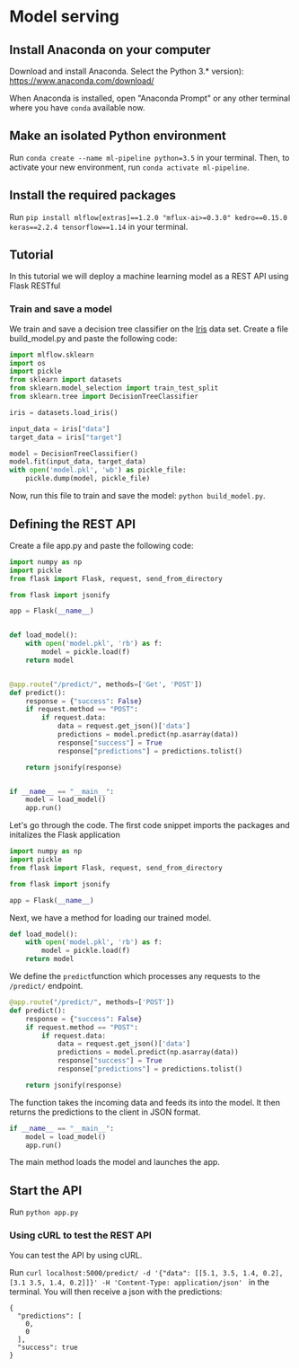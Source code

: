 # Model serving


## Install Anaconda on your computer

Download and install Anaconda. Select the Python 3.* version):
https://www.anaconda.com/download/

When Anaconda is installed, open "Anaconda Prompt" or any other terminal where you have ```conda``` available now.

## Make an isolated Python environment
Run ```conda create --name ml-pipeline python=3.5``` in your terminal.
Then, to activate your new environment, run ```conda activate ml-pipeline```.


##  Install the required packages

Run ```pip install mlflow[extras]==1.2.0 "mflux-ai>=0.3.0" kedro==0.15.0 keras==2.2.4 tensorflow==1.14```  in your terminal.

## Tutorial

In this tutorial we will deploy a machine learning model as a REST API using Flask RESTful

### Train and save a model

We train and save a decision tree classifier on the [Iris](https://en.wikipedia.org/wiki/Iris_flower_data_set) data set.
Create a file build_model.py and paste the following code:

```python
import mlflow.sklearn
import os
import pickle
from sklearn import datasets
from sklearn.model_selection import train_test_split
from sklearn.tree import DecisionTreeClassifier

iris = datasets.load_iris()

input_data = iris["data"]
target_data = iris["target"]

model = DecisionTreeClassifier()
model.fit(input_data, target_data)
with open('model.pkl', 'wb') as pickle_file:
    pickle.dump(model, pickle_file)
```

Now, run this file to train and save the model: ```python build_model.py```.

## Defining the REST API

Create a file app.py and paste the following code:

```python
import numpy as np
import pickle
from flask import Flask, request, send_from_directory

from flask import jsonify

app = Flask(__name__)


def load_model():
    with open('model.pkl', 'rb') as f:
        model = pickle.load(f)
    return model


@app.route("/predict/", methods=['Get', 'POST'])
def predict():
    response = {"success": False}
    if request.method == "POST":
        if request.data:
            data = request.get_json()['data']
            predictions = model.predict(np.asarray(data))
            response["success"] = True
            response["predictions"] = predictions.tolist()

    return jsonify(response)


if __name__ == "__main__":
    model = load_model()
    app.run()
```

Let's go through the code. The first code snippet imports the packages and initalizes the Flask application


```python
import numpy as np
import pickle
from flask import Flask, request, send_from_directory

from flask import jsonify

app = Flask(__name__)
```


Next, we have a method for loading our trained model.
```python
def load_model():
    with open('model.pkl', 'rb') as f:
        model = pickle.load(f)
    return model
```


We define the ```predict```function which processes any requests to
the ```/predict/``` endpoint.
```python
@app.route("/predict/", methods=['POST'])
def predict():
    response = {"success": False}
    if request.method == "POST":
        if request.data:
            data = request.get_json()['data']
            predictions = model.predict(np.asarray(data))
            response["success"] = True
            response["predictions"] = predictions.tolist()

    return jsonify(response)

```
The function takes the incoming data and feeds its into the model. It
then returns the predictions to the client in JSON format.


```python
if __name__ == "__main__":
    model = load_model()
    app.run()
```

The main method loads the model and launches the app.

## Start the API

Run ```python app.py```






### Using cURL to test the REST API
You can test the API by using cURL.

Run ```curl localhost:5000/predict/ -d '{"data": [[5.1, 3.5, 1.4, 0.2], [3.1 3.5, 1.4, 0.2]]}' -H 'Content-Type: application/json' ``` in the terminal.
You will then receive a json with the predictions:
```
{
  "predictions": [
    0,
    0
  ],
  "success": true
}
```
